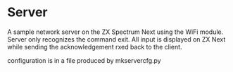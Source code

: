 # Server

A sample network server on the ZX Spectrum Next using the WiFi
module. Server only recognizes the command exit. All input is
displayed on ZX Next while sending the acknowledgement rxed back to
the client.

configuration is in a file produced by mkservercfg.py

